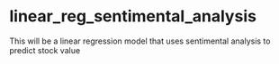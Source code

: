 # linear_reg_sentimental_analysis
This will be a linear regression model that uses sentimental analysis to predict stock value
